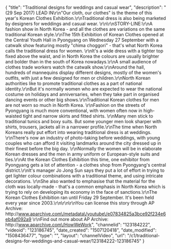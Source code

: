 {
    "title": "Traditional designs for weddings and casual wear",
    "description": "(29 Sep 2017) LEAD IN\r\n\"Our cloth, our clothes\" is the theme of this year's Korean Clothes Exhibition.\r\nTraditional dress is also being marketed by designers for weddings and casual wear. \r\n\r\nSTORY-LINE:\r\nA fashion show in North Korea - and all the clothes are variations on the same traditional Korean style.\r\nThe 15th Exhibition of Korean Clothes opened at the Central Youth Hall in Pyongyang on Wednesday 27 September with a catwalk show featuring mostly \"chima choggori\" - that's what North Korea calls the traditional dress for women. \r\nIt's a wide dress with a tighter top fixed above the waist, and in North Korea the colours are usually brighter and bolder than in the south of Korea nowadays.\r\nA small audience of clothes trade workers watch the catwalk show.\r\nAround the hall, hundreds of mannequins display different designs, mostly of the women's outfits, with just a few designed for men or children.\r\nNorth Korean authorities like to promote traditional clothes as a part of national identity.\r\nBut it's normally women who are expected to wear the national costume on holidays and anniversaries, when they take part in organised dancing events or other big shows.\r\nTraditional Korean clothes for men are not worn so much in North Korea. \r\nFashion on the streets of Pyongyang is much more conventional, with women often now in high-waisted tight and narrow skirts and fitted shirts. \r\nMany men stick to traditional tunics and boxy suits. But some younger men look sharper with shirts, trousers, jackets all in a narrower profile.\r\nThe time when North Koreans really put effort into wearing traditional dress is at weddings. \r\nThere's now an industry of photo-taking before weddings, with young couples who can afford it visiting landmarks around the city dressed up in their finest before the big day. \r\nNormally the women will be in elaborate Korean dresses and the men in army uniform or European-style suits and ties.\r\nAt the Korean Clothes Exhibition this time, one exhibitor from Pyongyang gets a lot of attention - a clothes shop from Pyongyang's central district.\r\nIt's manager Jo Jong Sun says they put a lot of effort in trying to get lighter colour combinations with a traditional theme, and using intricate decorations. \r\nShe also wanted to emphasise that the material for the cloth was locally-made - that's a common emphasis in North Korea which is trying to rely on developing its economy in the face of sanctions.\r\nThe Korean Clothes Exhibition ran until Friday 29 September. It's been held every year since 2003.\r\n\r\n\r\nYou can license this story through AP Archive: http:\/\/www.aparchive.com\/metadata\/youtube\/e07834825a3bce92f234e6eb4af092a9 \r\nFind out more about AP Archive: http:\/\/www.aparchive.com\/HowWeWork",
    "channelid": "123184222",
    "videoid": "123186745",
    "date_created": "1507120418",
    "date_modified": "1508436477",
    "type": "",
    "layout": "channelVideo",
    "url": "\/c1\/traditional-designs-for-weddings-and-casual-wear\/123184222-123186745"
}